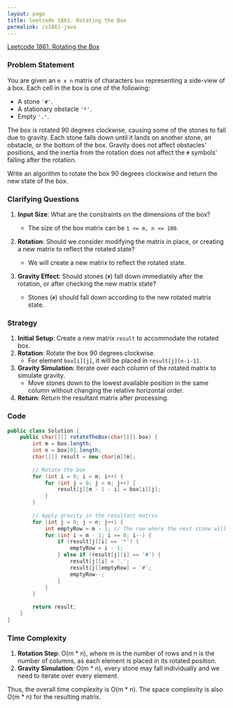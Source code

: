 ```yaml
---
layout: page
title: leetcode 1861. Rotating the Box
permalink: /s1861-java
---
```

[Leetcode 1861. Rotating the Box](https://algoadvance.github.io/algoadvance/l1861)
### Problem Statement
You are given an `m x n` matrix of characters `box` representing a side-view of a box. Each cell in the box is one of the following:

* A stone `'#'`.
* A stationary obstacle `'*'`.
* Empty `'.'`.

The box is rotated 90 degrees clockwise, causing some of the stones to fall due to gravity. Each stone falls down until it lands on another stone, an obstacle, or the bottom of the box. Gravity does not affect obstacles' positions, and the inertia from the rotation does not affect the `#` symbols' falling after the rotation.

Write an algorithm to rotate the box 90 degrees clockwise and return the new state of the box.

### Clarifying Questions
1. **Input Size**: What are the constraints on the dimensions of the box?
   - The size of the box matrix can be `1 <= m, n <= 100`.

2. **Rotation**: Should we consider modifying the matrix in place, or creating a new matrix to reflect the rotated state?
   - We will create a new matrix to reflect the rotated state.

3. **Gravity Effect**: Should stones (`#`) fall down immediately after the rotation, or after checking the new matrix state?
   - Stones (`#`) should fall down according to the new rotated matrix state.

### Strategy
1. **Initial Setup**: Create a new matrix `result` to accommodate the rotated box.
2. **Rotation**: Rotate the box 90 degrees clockwise.
    - For element `box[i][j]`, it will be placed in `result[j][n-i-1]`.
3. **Gravity Simulation**: Iterate over each column of the rotated matrix to simulate gravity.
    - Move stones down to the lowest available position in the same column without changing the relative horizontal order.
4. **Return**: Return the resultant matrix after processing.

### Code
```java
public class Solution {
    public char[][] rotateTheBox(char[][] box) {
        int m = box.length;
        int n = box[0].length;
        char[][] result = new char[n][m];
        
        // Rotate the box
        for (int i = 0; i < m; i++) {
            for (int j = 0; j < n; j++) {
                result[j][m - 1 - i] = box[i][j];
            }
        }
        
        // Apply gravity in the resultant matrix
        for (int j = 0; j < n; j++) {
            int emptyRow = m - 1; // The row where the next stone will fall
            for (int i = m - 1; i >= 0; i--) {
                if (result[j][i] == '*') {
                    emptyRow = i - 1;
                } else if (result[j][i] == '#') {
                    result[j][i] = '.';
                    result[j][emptyRow] = '#';
                    emptyRow--;
                }
            }
        }
        
        return result;
    }
}
```

### Time Complexity
1. **Rotation Step**: O(m * n), where m is the number of rows and n is the number of columns, as each element is placed in its rotated position.
2. **Gravity Simulation**: O(m * n), every stone may fall individually and we need to iterate over every element.

Thus, the overall time complexity is O(m * n). The space complexity is also O(m * n) for the resulting matrix.